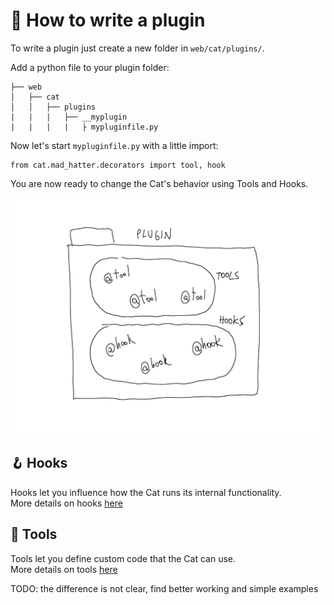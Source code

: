 # :electric_plug: How to write a plugin

To write a plugin just create a new folder in `web/cat/plugins/`. 

Add a python file to your plugin folder:

    ├── web
    │   ├── cat
    │   │   ├── plugins
    |   |   |   ├── __myplugin
    |   |   |   |   ├ mypluginfile.py

Now let's start `mypluginfile.py` with a little import:

    from cat.mad_hatter.decorators import tool, hook

You are now ready to change the Cat's behavior using Tools and Hooks.


![plugins](../assets/img/diagrams/plugin.png)


## :hook: Hooks

Hooks let you influence how the Cat runs its internal functionality.  
More details on hooks [here](hooks.md)

## :toolbox: Tools

Tools let you define custom code that the Cat can use.  
More details on tools [here](tools.md)


TODO: the difference is not clear, find better working and simple examples
